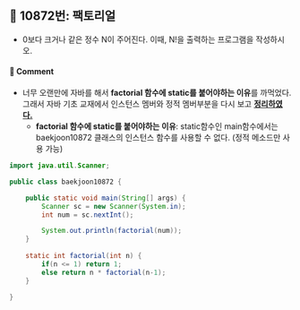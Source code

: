 ## 📌 10872번: 팩토리얼

* 0보다 크거나 같은 정수 N이 주어진다. 이때, N!을 출력하는 프로그램을 작성하시오.

#### 📝 Comment
* 너무 오랜만에 자바를 해서 **factorial 함수에 static를 붙어야하는 이유**를 까먹었다. 그래서 자바 기초 교재에서 인스턴스 멤버와 정적 멤버부분을 다시 보고 __[정리하였다.](../../book/part1/chapter04.md#06-5.%20인스턴스%20멤버와%20정적%20멤버)__
	- __factorial 함수에 static를 붙어야하는 이유__: static함수인 main함수에서는 baekjoon10872 클래스의 인스턴스 함수를 사용할 수 없다. (정적 메소드만 사용 가능)

```java
import java.util.Scanner;

public class baekjoon10872 {

	public static void main(String[] args) {
		Scanner sc = new Scanner(System.in);
		int num = sc.nextInt();

		System.out.println(factorial(num));
	}
	
	static int factorial(int n) {
		if(n <= 1) return 1;
		else return n * factorial(n-1);
	}
	
}
```